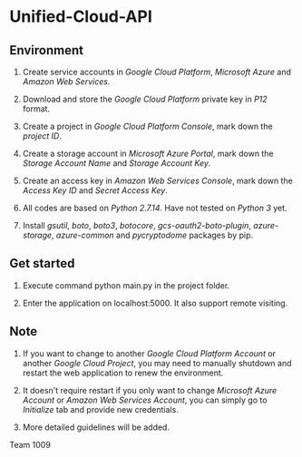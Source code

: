 # Unified-Cloud-API

## Environment

1. Create service accounts in *Google Cloud Platform*, *Microsoft Azure* and *Amazon Web Services*.

2. Download and store the *Google Cloud Platform* private key in *P12* format.

3. Create a project in *Google Cloud Platform Console*, mark down the *project ID*.

4. Create a storage account in *Microsoft Azure Portal*, mark down the *Storage Account Name* and *Storage Account Key*.

5. Create an access key in *Amazon Web Services Console*, mark down the *Access Key ID* and *Secret Access Key*.

6. All codes are based on *Python 2.7.14*. Have not tested on *Python 3* yet.

7. Install *gsutil*, *boto*, *boto3*, *botocore*, *gcs-oauth2-boto-plugin*, *azure-storage*, *azure-common* and *pycryptodome* packages by pip.

## Get started

1. Execute command python main.py in the project folder.

2. Enter the application on localhost:5000. It also support remote visiting.

## Note
1. If you want to change to another *Google Cloud Platform Account* or another *Google Cloud Project*, you may need to manually shutdown and restart the web application to renew the environment.

2. It doesn't require restart if you only want to change *Microsoft Azure Account* or *Amazon Web Services Account*, you can simply go to *Initialize* tab and provide new credentials.

3. More detailed guidelines will be added.

Team 1009
